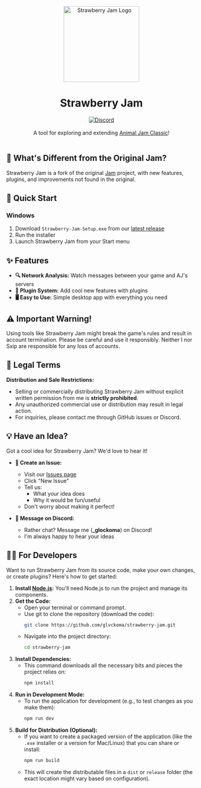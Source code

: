 <div align="center">
  <img src="assets/images/strawberry-jam.png" alt="Strawberry Jam Logo" width="200"/>
  <h1>Strawberry Jam</h1>
  <a href='https://discord.gg/a2y6bZnhB3'>
    <img src="https://discord.com/api/guilds/1210352841059729508/widget.png?style=shield" alt="Discord" />
  </a>
</div>

<br />

<div align="center">
A tool for exploring and extending <a href="https://classic.animaljam.com">Animal Jam Classic</a>!
<br /><br /></div>

## 🍓 What's Different from the Original Jam?

Strawberry Jam is a fork of the original [Jam](https://github.com/Sxip/jam) project, with new features, plugins, and improvements not found in the original.

## 🚀 Quick Start

###  Windows
1.  Download `Strawberry-Jam-Setup.exe` from our [latest release](https://github.com/glvckoma/strawberry-jam/releases/latest)
2.  Run the installer
3.  Launch Strawberry Jam from your Start menu

## ✨ Features

*   **🔍 Network Analysis:** Watch messages between your game and AJ's servers
*   **🔌 Plugin System:** Add cool new features with plugins
*   **🖥️ Easy to Use:** Simple desktop app with everything you need

## ⚠️ Important Warning!

Using tools like Strawberry Jam might break the game's rules and result in account termination. Please be careful and use it responsibly. Neither I nor Sxip are responsible for any loss of accounts.

## 📜 Legal Terms

**Distribution and Sale Restrictions:**
- Selling or commercially distributing Strawberry Jam without explicit written permission from me is **strictly prohibited**.
- Any unauthorized commercial use or distribution may result in legal action.
- For inquiries, please contact me through GitHub issues or Discord.

## 💡 Have an Idea?

Got a cool idea for Strawberry Jam? We'd love to hear it!

*   **📝 Create an Issue:**
    *   Visit our [Issues page](https://github.com/glvckoma/strawberry-jam/issues)
    *   Click "New Issue"
    *   Tell us:
        *   What your idea does
        *   Why it would be fun/useful
    *   Don't worry about making it perfect!

*   **💬 Message on Discord:**
    *   Rather chat? Message me (**_glockoma**) on Discord!
    *   I'm always happy to hear your ideas

## 👩‍💻 For Developers

Want to run Strawberry Jam from its source code, make your own changes, or create plugins? Here's how to get started:

1.  **Install [Node.js](https://nodejs.org):** You'll need Node.js to run the project and manage its components.
2.  **Get the Code:**
    *   Open your terminal or command prompt.
    *   Use git to clone the repository (download the code):
        ```bash
        git clone https://github.com/glvckoma/strawberry-jam.git
        ```
    *   Navigate into the project directory:
        ```bash
        cd strawberry-jam
        ```
3.  **Install Dependencies:**
    *   This command downloads all the necessary bits and pieces the project relies on:
        ```bash
        npm install
        ```
4.  **Run in Development Mode:**
    *   To run the application for development (e.g., to test changes as you make them):
        ```bash
        npm run dev
        ```
5.  **Build for Distribution (Optional):**
    *   If you want to create a packaged version of the application (like the `.exe` installer or a version for Mac/Linux) that you can share or install:
        ```bash
        npm run build
        ```
    *   This will create the distributable files in a `dist` or `release` folder (the exact location might vary based on configuration).
